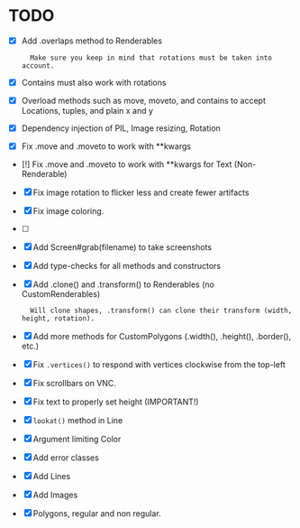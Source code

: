 # TODO
- [x] Add .overlaps method to Renderables
        
        Make sure you keep in mind that rotations must be taken into account.
  
- [x] Contains must also work with rotations
- [x] Overload methods such as move, moveto, and contains to accept Locations, tuples, and plain x and y
- [x] Dependency injection of PIL, Image resizing, Rotation
- [x] Fix .move and .moveto to work with **kwargs
- [!] Fix .move and .moveto to work with **kwargs for Text (Non-Renderable)
- [x] Fix image rotation to flicker less and create fewer artifacts
- [x] Fix image coloring. 
- [ ] 
- [x] Add Screen#grab(filename) to take screenshots
- [x] Add type-checks for all methods and constructors
- [x] Add .clone() and .transform() to Renderables (no CustomRenderables)
        
        Will clone shapes, .transform() can clone their transform (width, height, rotation).

- [x] Add more methods for CustomPolygons (.width(), .height(), .border(), etc.)
- [x] Fix `.vertices()` to respond with vertices clockwise from the top-left
- [x] Fix scrollbars on VNC.
- [x] Fix text to properly set height (IMPORTANT!)
- [x] `lookat()` method in Line
- [x] Argument limiting Color
- [x] Add error classes
- [x] Add Lines
- [x] Add Images
- [x] Polygons, regular and non  regular.